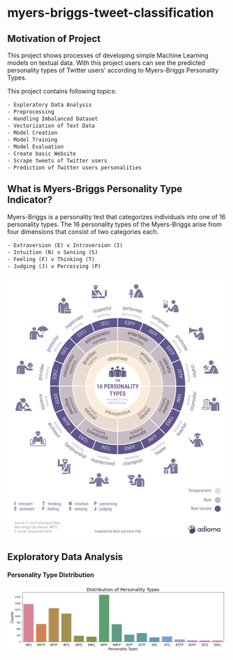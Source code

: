 # myers-briggs-tweet-classification

## Motivation of Project

This project shows processes of developing simple Machine Learning models on textual data. With this project users can see the predicted personality types of Twitter users' according to Myers-Briggs Personality Types. 

This project contains following topics:

    - Exploratory Data Analysis
    - Preprocessing
    - Handling Imbalanced Dataset
    - Vectorization of Text Data
    - Model Creation
    - Model Training
    - Model Evaluation
    - Create basic Website
    - Scrape tweets of Twitter users
    - Prediction of Twitter users personalities

## What is Myers-Briggs Personality Type Indicator?

Myers-Briggs is a personality test that categorizes individuals into one of 16 personality types.
The 16 personality types of the Myers-Briggs arise from four dimensions that consist of two categories each.

    - Extraversion (E) v Introversion (I)
    - Intuition (N) v Sensing (S)
    - Feeling (F) v Thinking (T)
    - Judging (J) v Perceiving (P)

<p align="center">
    <img src="static/16_personalities.jpeg" width="600" height="600">
</p>

## Exploratory Data Analysis

#### Personality Type Distribution

<img src="static/personality_type_distribution.png">

